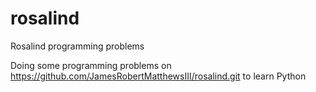 # rosalind
Rosalind programming problems

Doing some programming problems on https://github.com/JamesRobertMatthewsIII/rosalind.git to learn Python

